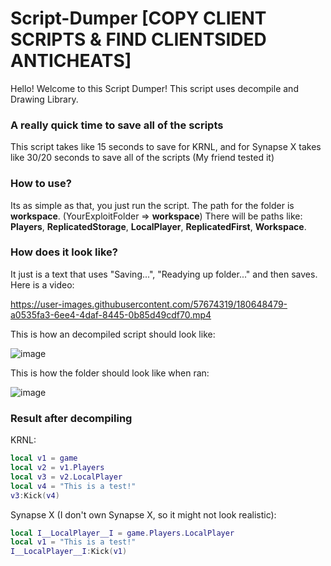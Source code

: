 # Script-Dumper [COPY CLIENT SCRIPTS & FIND CLIENTSIDED ANTICHEATS]
Hello! Welcome to this Script Dumper!
This script uses decompile and Drawing Library.
### A really quick time to save all of the scripts
This script takes like 15 seconds to save for KRNL, and for Synapse X takes like 30/20 seconds to save all of the scripts (My friend tested it)
### How to use?
Its as simple as that, you just run the script.
The path for the folder is **workspace**. (YourExploitFolder => **workspace**)
There will be paths like: **Players**, **ReplicatedStorage**, **LocalPlayer**, **ReplicatedFirst**, **Workspace**.
### How does it look like?
It just is a text that uses "Saving...", "Readying up folder..." and then saves.
Here is a video:


https://user-images.githubusercontent.com/57674319/180648479-a0535fa3-6ee4-4daf-8445-0b85d49cdf70.mp4

This is how an decompiled script should look like:

![image](https://user-images.githubusercontent.com/57674319/180648586-ac93b9f6-ae9c-459b-8cbe-51d2449fd36d.png)

This is how the folder should look like when ran:

![image](https://user-images.githubusercontent.com/57674319/180648644-f753cad9-a9eb-44ee-9a12-abe957e0a59a.png)

### Result after decompiling

KRNL:
```lua
local v1 = game
local v2 = v1.Players
local v3 = v2.LocalPlayer
local v4 = "This is a test!"
v3:Kick(v4)
```
Synapse X (I don't own Synapse X, so it might not look realistic):
```lua
local I__LocalPlayer__I = game.Players.LocalPlayer
local v1 = "This is a test!"
I__LocalPlayer__I:Kick(v1)
```
